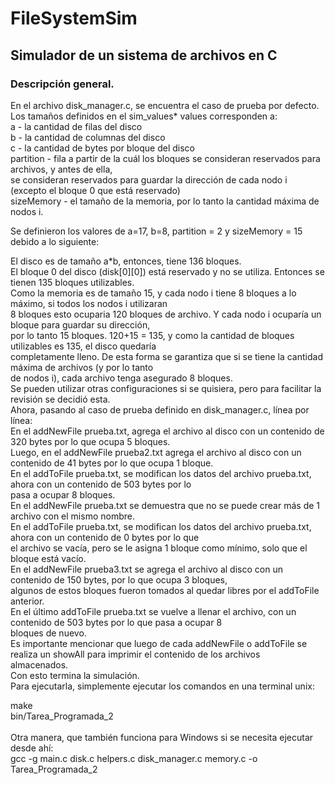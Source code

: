# FileSystemSim
## Simulador de un sistema de archivos en C
### Descripción general.
<p>En el archivo disk_manager.c, se encuentra el caso de prueba por defecto.<br>
Los tamaños definidos en el sim_values* values corresponden a:<br>
a - la cantidad de filas del disco<br>
b - la cantidad de columnas del disco<br>
c - la cantidad de bytes por bloque del disco<br>
partition - fila a partir de la cuál los bloques se consideran reservados para archivos, y antes de ella,<br>
se consideran reservados para guardar la dirección de cada nodo i (excepto el bloque 0 que está reservado)<br>
sizeMemory - el tamaño de la memoria, por lo tanto la cantidad máxima de nodos i.</p>

<p>Se definieron los valores de a=17, b=8, partition = 2 y sizeMemory = 15 debido a lo siguiente:</p>

<p>El disco es de tamaño a*b, entonces, tiene 136 bloques.<br>
El bloque 0 del disco (disk[0][0]) está reservado y no se utiliza. Entonces se tienen 135 bloques utilizables.<br>
Como la memoria es de tamaño 15, y cada nodo i tiene 8 bloques a lo máximo, si todos los nodos i utilizaran <br>
8 bloques esto ocuparia 120 bloques de archivo. Y cada nodo i ocuparía un bloque para guardar su dirección,<br>
por lo tanto 15 bloques. 120+15 = 135, y como la cantidad de bloques utilizables es 135, el disco quedaría<br>
completamente lleno. De esta forma se garantiza que si se tiene la cantidad máxima de archivos (y por lo tanto<br>
de nodos i), cada archivo tenga asegurado 8 bloques.<br>
Se pueden utilizar otras configuraciones si se quisiera, pero para facilitar la revisión se decidió esta.<br>
Ahora, pasando al caso de prueba definido en disk_manager.c, línea por línea:<br>
En el addNewFile prueba.txt, agrega el archivo al disco con un contenido de 320 bytes por lo que ocupa 5 bloques.<br>
Luego, en el addNewFile prueba2.txt agrega el archivo al disco con un contenido de 41 bytes por lo que ocupa 1 bloque.<br>
En el addToFile prueba.txt, se modifican los datos del archivo prueba.txt, ahora con un contenido de 503 bytes por lo <br>
pasa a ocupar 8 bloques.<br>
En el addNewFile prueba.txt se demuestra que no se puede crear más de 1 archivo con el mismo nombre.<br>
En el addToFile prueba.txt, se modifican los datos del archivo prueba.txt, ahora con un contenido de 0 bytes por lo que<br>
el archivo se vacía, pero se le asigna 1 bloque como mínimo, solo que el bloque está vacío.<br>
En el addNewFile prueba3.txt se agrega el archivo al disco con un contenido de 150 bytes, por lo que ocupa 3 bloques,<br>
algunos de estos bloques fueron tomados al quedar libres por el addToFile anterior.<br>
En el último addToFile prueba.txt se vuelve a llenar el archivo, con un contenido de 503 bytes por lo que pasa a ocupar 8<br>
bloques de nuevo.<br>
Es importante mencionar que luego de cada addNewFile o addToFile se realiza un showAll para imprimir el contenido de los archivos<br>
almacenados.<br>
Con esto termina la simulación.<br>
Para ejecutarla, simplemente ejecutar los comandos en una terminal unix:</p>
<p>
make <br>
bin/Tarea_Programada_2<br>
<br>
Otra manera, que también funciona para Windows si se necesita ejecutar desde ahí:<br>
gcc -g main.c disk.c helpers.c disk_manager.c memory.c -o Tarea_Programada_2</p>
